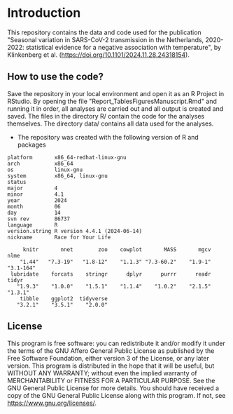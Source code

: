 # Introduction

This repository contains the data and code used for the publication "Seasonal variation in SARS-CoV-2 transmission in the Netherlands, 2020-2022: statistical evidence for a negative association with temperature", by Klinkenberg et al. (https://doi.org/10.1101/2024.11.28.24318154).


## How to use the code?

Save the repository in your local environment and open it as an R Project in RStudio. By opening the file "Report_TablesFiguresManuscript.Rmd" and running it in order, all analyses are carried out and all output is created and saved. The files in the directory R/ contain the code for the analyses themselves. The directory data/ contains all data used for the analyses.


-   The repository was created with the following version of R and packages

```         
platform       x86_64-redhat-linux-gnu     
arch           x86_64                      
os             linux-gnu                   
system         x86_64, linux-gnu           
status                                     
major          4                           
minor          4.1                         
year           2024                        
month          06                          
day            14                          
svn rev        86737                       
language       R                           
version.string R version 4.4.1 (2024-06-14)
nickname       Race for Your Life  

     knitr       nnet        zoo    cowplot       MASS       mgcv       nlme 
    "1.44"   "7.3-19"   "1.8-12"    "1.1.3" "7.3-60.2"    "1.9-1"  "3.1-164" 
 lubridate    forcats    stringr      dplyr      purrr      readr      tidyr 
   "1.9.3"    "1.0.0"    "1.5.1"    "1.1.4"    "1.0.2"    "2.1.5"    "1.3.1" 
    tibble    ggplot2  tidyverse 
   "3.2.1"    "3.5.1"    "2.0.0" 
```




## License

This program is free software: you can redistribute it and/or modify it under the terms of the GNU Affero General Public License as published by the Free Software Foundation, either version 3 of the License, or any later version. This program is distributed in the hope that it will be useful, but WITHOUT ANY WARRANTY; without even the implied warranty of MERCHANTABILITY or FITNESS FOR A PARTICULAR PURPOSE. See the GNU General Public License for more details. You should have received a copy of the GNU General Public License along with this program. If not, see <https://www.gnu.org/licenses/>.
